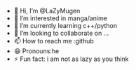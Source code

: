 - 👋 Hi, I’m @LaZyMugen
- 👀 I’m interested in manga/anime
- 🌱 I’m currently learning c++/python
- 💞️ I’m looking to collaborate on ...
- 📫 How to reach me :github
- 😄 Pronouns:he
- ⚡ Fun fact: i am not as lazy as you think

<!---
LaZyMugen/LaZyMugen is a ✨ special ✨ repository because its `README.md` (this file) appears on your GitHub profile.
You can click the Preview link to take a look at your changes.
--->
